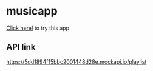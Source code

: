 # musicapp

[Click here!](https://anjanpoonacha.github.io/musicapp) to try this app

## API link
https://5dd1894f15bbc2001448d28e.mockapi.io/playlist
